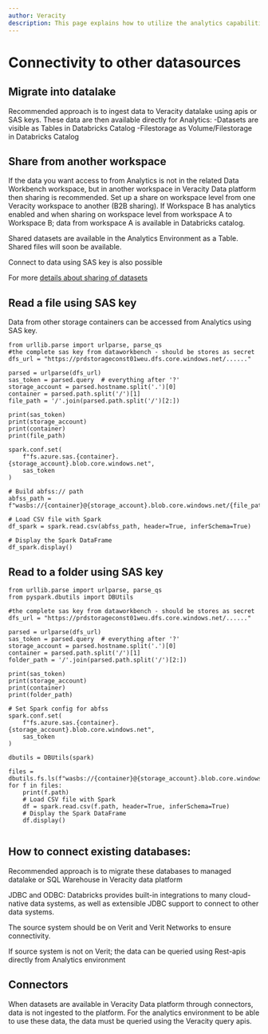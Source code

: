 ```yaml
---
author: Veracity
description: This page explains how to utilize the analytics capabilities
---
```


# Connectivity to other datasources

## Migrate into datalake

Recommended approach is to ingest data to Veracity datalake using apis or SAS keys. These data are then available directly for Analytics:
-Datasets are visible as Tables in Databricks Catalog
-Filestorage as Volume/Filestorage in Databricks Catalog


## Share from another workspace
If the data you want access to from Analytics is not in the related Data Workbench workspace, but in another workspace in Veracity Data platform then sharing is recommended. Set up a share on workspace level from one Veracity workspace to another (B2B sharing). If Workspace B has analytics enabled and when sharing on workspace level from workspace A to Workspace B; data from workspace A is available in Databricks catalog.

Shared datasets are available in the Analytics Environment as a Table. Shared files will soon be available.

Connect to data using SAS key is also possible

For more [details about sharing of datasets](../datasharing.md)

## Read a file using SAS key
Data from other storage containers can be accessed from Analytics using SAS key.

```
from urllib.parse import urlparse, parse_qs
#the complete sas key from dataworkbench - should be stores as secret
dfs_url = "https://prdstorageconst01weu.dfs.core.windows.net/......"

parsed = urlparse(dfs_url)
sas_token = parsed.query  # everything after '?'
storage_account = parsed.hostname.split('.')[0] 
container = parsed.path.split('/')[1]  
file_path = '/'.join(parsed.path.split('/')[2:]) 

print(sas_token)
print(storage_account)
print(container)
print(file_path)

spark.conf.set(
    f"fs.azure.sas.{container}.{storage_account}.blob.core.windows.net",
    sas_token
)

# Build abfss:// path
abfss_path = f"wasbs://{container}@{storage_account}.blob.core.windows.net/{file_path}"
 
# Load CSV file with Spark
df_spark = spark.read.csv(abfss_path, header=True, inferSchema=True)
 
# Display the Spark DataFrame
df_spark.display()

```

## Read to a folder using SAS key

```
from urllib.parse import urlparse, parse_qs
from pyspark.dbutils import DBUtils

#the complete sas key from dataworkbench - should be stores as secret
dfs_url = "https://prdstorageconst01weu.dfs.core.windows.net/......"

parsed = urlparse(dfs_url)
sas_token = parsed.query  # everything after '?'
storage_account = parsed.hostname.split('.')[0]  
container = parsed.path.split('/')[1]  
folder_path = '/'.join(parsed.path.split('/')[2:])  

print(sas_token)
print(storage_account)
print(container)
print(folder_path)

# Set Spark config for abfss
spark.conf.set(
    f"fs.azure.sas.{container}.{storage_account}.blob.core.windows.net",
    sas_token
)

dbutils = DBUtils(spark)

files = dbutils.fs.ls(f"wasbs://{container}@{storage_account}.blob.core.windows.net/{folder_path}/")
for f in files:
    print(f.path)
    # Load CSV file with Spark
    df = spark.read.csv(f.path, header=True, inferSchema=True) 
    # Display the Spark DataFrame
    df.display()
    
```

## How to connect existing databases:

Recommended approach is to migrate these databases to managed datalake or SQL Warehouse in Veracity data platform

JDBC and ODBC: Databricks provides built-in integrations to many cloud-native data systems, as well as extensible JDBC support to connect to other data systems.  

The source system should be on Verit and Verit Networks to ensure connectivity.

If source system is not on Verit; the data can be queried using Rest-apis directly from Analytics environment

## Connectors

When datasets are available in Veracity Data platform through connectors, data is not ingested to the platform. For the analytics environment to be able to use these data, the data must be queried using the Veracity query apis.
